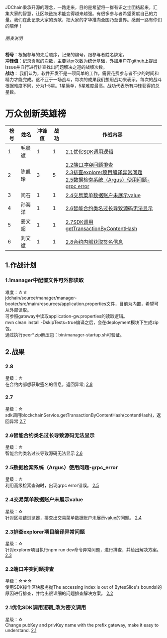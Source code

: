 JDChain秉承开源的理念，一路走来，目的是希望将一群有识之士团结起来，汇集大家的智慧，让区块链技术能变得越来越强。有很多参与者希望贡献自己的力量。我们在此记录大家的贡献，把大家的才华推向全国乃至世界。感谢一路有你们的陪伴！  
###### 图表说明
**榜号**：根据参与的先后顺序，记录的编号，跟参与者姓名绑定。  
**冲锋值**：记录贡献的次数，主要以pr次数为统计基础，外加用户在github上提出issue并自行进行排查找出问题解决之道的战绩次数。      
**战功**： 我们认为，软件开发不是一项简单的工作，需要花费参与者不少的时间和精力才能完成。这不亚于一场战斗，每次的成果我们想用战功来表示。每次的战斗根据难度不同，分为1-5星。1星简单，5星难度最高。战功代表所有冲锋获得的总星数。    
# 万众创新英雄榜

榜号 | 姓名 | 冲锋值 | 战功 | 作战内容
--- | --- | --- | --- | --- 
1 | 毛晨斌 | 1 | 1 | [2.1优化SDK调用逻辑](#2.1) <br> 
2 | 陈凯玲 | 3 | 5 | [2.2端口冲突问题排查](#2.2) <br> [2.3排查explorer项目编译异常问题](#2.3) <br> [2.5数据检索系统（Argus）使用问题-grpc error](#2.5)
3 | 闫石   | 1 | 1 | [2.4交易菜单数据账户未展示value](#2.4)
4 | 孙海洋 | 1 | 1 | [2.6智能合约类名过长导致源码无法显示](#2.6)
5 | 姜文超 | 1 | 1 | [2.7SDK调用getTransactionByContentHash](#2.7)
6 | 刘文斌 | 1 | 1 | [2.8合约内部获取签名信息](#2.8)

## 1.作战计划
### 1.1manager中配置文件可外部读取
难度：☆☆  
jdchain/source/manager/manager-booter/src/main/resources/application.properties文件，目前为内置，希望可从外部读取。  
可参照gateway中读取application-gw.properties的读取逻辑。  
mvn clean install -DskipTests=true编译之后，会在deployment模块下生成zip包。  
通过执行peer*.zip解压包：bin/manager-startup.sh可验证。  

## 2.战果

### <h3 id="2.8">2.8</h3>
星级：☆  
在合约内部想获取签名的信息，返回异常;
[2.8](https://github.com/blockchain-jd-com/jdchain/issues/57)

### <h3 id="2.7">2.7</h3>
星级：☆  
sdk调用blockchainService.getTransactionByContentHash(contentHash)，返回异常
[2.7](https://github.com/blockchain-jd-com/jdchain/issues/53)

### <h3 id="2.6">2.6智能合约类名过长导致源码无法显示</h3>
星级：☆  
智能合约类名过长导致源码无法显示
[2.6](https://github.com/blockchain-jd-com/jdchain/issues/51)

### <h3 id="2.5">2.5数据检索系统（Argus）使用问题-grpc_error</h3>
星级：☆  
利用高级检索查询时，出现grpc error错误。
[2.5](https://github.com/blockchain-jd-com/jdchain/issues/50)

### <h3 id="2.4">2.4交易菜单数据账户未展示value</h3>
星级：☆  
针对区块链浏览器，排查出交易菜单数据账户未展示value的问题。
[2.4](https://www.zhihu.com/question/375330620/answer/1043502487)

### <h3 id="2.3">2.3排查explorer项目编译异常问题</h3>
星级：☆  
针对explorer项目执行npm run dev命令异常问题，进行排查，并给出解决方案。
[2.3](https://github.com/blockchain-jd-com/explorer/issues/2)

### <h3 id="2.2">2.2端口冲突问题排查</h3>
星级：☆☆☆    
使用SDK操作区块服务抛The accessing index is out of BytesSlice's bounds!的原因进行排查，并给出很详细的问题排查解决方案。 
[2.2](https://github.com/blockchain-jd-com/jdchain/issues/42)  

### <h3 id="2.1">2.1优化SDK调用逻辑_改为密文调用</h3>
星级：☆  
Change pubKey and privKey name with the prefix gateway, make it easy to understand. 
[2.1](https://github.com/blockchain-jd-com/jdchain-starter/pull/6)

